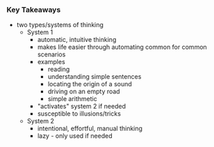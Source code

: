 ### Key Takeaways
+ two types/systems of thinking
	+ System 1
		+ automatic, intuitive thinking
		+ makes life easier through automating common for common scenarios
		+ examples
			+ reading
			+ understanding simple sentences
			+ locating the origin of a sound
			+ driving on an empty road
			+ simple arithmetic
		+ "activates" system 2 if needed
		+ susceptible to illusions/tricks
	+ System 2
		+ intentional, effortful, manual thinking
		+ lazy - only used if needed